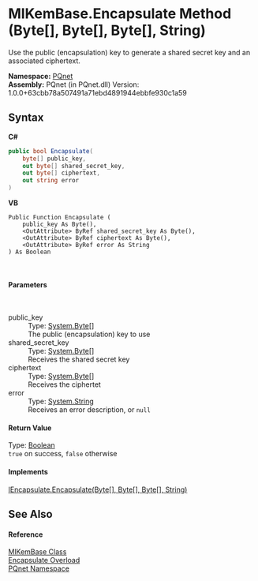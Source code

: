 # MlKemBase.Encapsulate Method (Byte[], Byte[], Byte[], String)
 

Use the public (encapsulation) key to generate a shared secret key and an associated ciphertext.

**Namespace:**&nbsp;<a href="fc4f881f-e121-9cf0-ed49-65bf6b5a005d">PQnet</a><br />**Assembly:**&nbsp;PQnet (in PQnet.dll) Version: 1.0.0+63cbb78a507491a71ebd4891944ebbfe930c1a59

## Syntax

**C#**<br />
``` C#
public bool Encapsulate(
	byte[] public_key,
	out byte[] shared_secret_key,
	out byte[] ciphertext,
	out string error
)
```

**VB**<br />
``` VB
Public Function Encapsulate ( 
	public_key As Byte(),
	<OutAttribute> ByRef shared_secret_key As Byte(),
	<OutAttribute> ByRef ciphertext As Byte(),
	<OutAttribute> ByRef error As String
) As Boolean
```

<br />

#### Parameters
&nbsp;<dl><dt>public_key</dt><dd>Type: <a href="https://docs.microsoft.com/dotnet/api/system.byte" target="_blank" rel="noopener noreferrer">System.Byte</a>[]<br />The public (encapsulation) key to use</dd><dt>shared_secret_key</dt><dd>Type: <a href="https://docs.microsoft.com/dotnet/api/system.byte" target="_blank" rel="noopener noreferrer">System.Byte</a>[]<br />Receives the shared secret key</dd><dt>ciphertext</dt><dd>Type: <a href="https://docs.microsoft.com/dotnet/api/system.byte" target="_blank" rel="noopener noreferrer">System.Byte</a>[]<br />Receives the ciphertet</dd><dt>error</dt><dd>Type: <a href="https://docs.microsoft.com/dotnet/api/system.string" target="_blank" rel="noopener noreferrer">System.String</a><br />Receives an error description, or `null`</dd></dl>

#### Return Value
Type: <a href="https://docs.microsoft.com/dotnet/api/system.boolean" target="_blank" rel="noopener noreferrer">Boolean</a><br />`true` on success, `false` otherwise

#### Implements
<a href="20088d1d-b785-ad58-6144-852da87b475d">IEncapsulate.Encapsulate(Byte[], Byte[], Byte[], String)</a><br />

## See Also


#### Reference
<a href="048f1bfa-554d-653d-117e-4772fbe7d244">MlKemBase Class</a><br /><a href="033c0cf8-b0b2-d469-06ef-66b5963f8240">Encapsulate Overload</a><br /><a href="fc4f881f-e121-9cf0-ed49-65bf6b5a005d">PQnet Namespace</a><br />